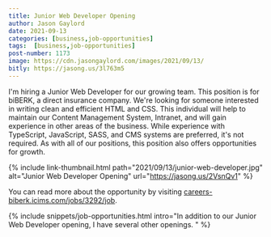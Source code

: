 ```yaml
---
title: Junior Web Developer Opening
author: Jason Gaylord
date: 2021-09-13
categories: [business,job-opportunities]
tags:  [business,job-opportunities]
post-number: 1173
image: https://cdn.jasongaylord.com/images/2021/09/13/
bitly: https://jasong.us/3l763m5
---
```


I'm hiring a Junior Web Developer for our growing team. This position is for biBERK, a direct insurance company. We're looking for someone interested in writing clean and efficient HTML and CSS. This individual will help to maintain our Content Management System, Intranet, and will gain experience in other areas of the business. While experience with TypeScript, JavaScript, SASS, and CMS systems are preferred, it's not required. As with all of our positions, this position also offers opportunities for growth.

{% include link-thumbnail.html path="2021/09/13/junior-web-developer.jpg" alt="Junior Web Developer Opening" url="https://jasong.us/2VsnQv1" %}

You can read more about the opportunity by visiting [careers-biberk.icims.com/jobs/3292/job](https://jasong.us/2VsnQv1).

{% include snippets/job-opportunities.html intro="In addition to our Junior Web Developer opening, I have several other openings. " %}